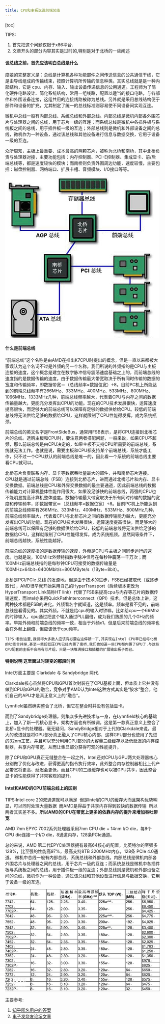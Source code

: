 ```yaml
---
title: CPU和主板说说前端总线
---
```


[toc]

TIPS:
1. 首先把这个问题仅限于x86平台.
2. 文章开头的部分内容其实是过时的,特别是对于北桥的一些阐述

#### 谈总线之前，首先应该明白总线是什么

度娘的完整定义是：总线是计算机各种功能部件之间传送信息的公共通信干线，它是由导线组成的传输线束，按照计算机所传输的信息种类。其实总线就是是一种内部结构，它是 cpu、内存、输入、输出设备传递信息的公用通道。工程师为了简化硬件电路设计、简化系统结构，常用一组线路，配置以适当的接口电路，与各部件和外围设备连接，这组共用的连接线路被称为总线。另外就是采用总线结构便于部件和设备的扩充，尤其制定了统一的总线标准则容易使不同设备间实现互连。

微机中总线一般有内部总线、系统总线和外部总线。内部总线是微机内部各外围芯片与处理器之间的总线，用于芯片一级的互连；而系统总线是微机中各插件板与系统板之间的总线，用于插件板一级的互连；外部总线则是微机和外部设备之间的总线，微机作为一种设备，通过该总线和其他设备进行信息与数据交换，它用于设备一级的互连。

众所周知，主板上最重要、成本最高的两颗芯片，被称为北桥和南桥，其中北桥负责与处理器对接，主要功能包括：内存控制器、PCI-E控制器、集成显卡、前/后端总线等，都是速度较快的模块；而南桥则负责外围周边功能，速度较慢，主要包括：磁盘控制器、网络端口、扩展卡槽、音频模块、I/O接口等等。

![传统南北桥设计](https://raw.githubusercontent.com/OliverRen/olili_blog_img/master/CPU和主板说说前端总线/20201015/1602740435874.png)

#### 什么是前端总线

“前端总线”这个名称是由AMD在推出K7CPU时提出的概念，但是一直以来都被大家误认为这个名词不过是外频的另一个名称。我们所说的外频指的是CPU与主板连接的速度，这个概念是建立在数字脉冲信号震荡速度基础之上的，而前端总线的速度指的是数据传输的速度，由于数据传输最大带宽取决于所有同时传输的数据的宽度和传输频率，即数据带宽＝（总线频率×数据位宽）÷8。目前PC机上所能达到的前端总线频率有266MHz、333MHz、400MHz、533MHz、800MHz、1066MHz、1333MHz几种，前端总线频率越大，代表着CPU与内存之间的数据传输量越大，更能充分发挥出CPU的功能。现在的CPU技术发展很快，运算速度提高很快，而足够大的前端总线可以保障有足够的数据供给给CPU。较低的前端总线将无法供给足够的数据给CPU，这样就限制了CPU性能得发挥，成为系统瓶颈。

前端总线的英文名字是FrontSideBus，通常用FSB表示，是将CPU连接到北桥芯片的总线。选购主板和CPU时，要注意两者搭配问题，一般来说，如果CPU不超频，那么前端总线是由CPU决定的，如果主板不支持CPU所需要的前端总线，系统就无法工作。也就是说，需要主板和CPU都支持某个前端总线，系统才能工作，只不过一个CPU默认的前端总线是唯一的，因此看一个系统的前端总线主要看CPU就可以。

北桥芯片负责联系内存、显卡等数据吞吐量最大的部件，并和南桥芯片连接。CPU就是通过前端总线（FSB）连接到北桥芯片，进而通过北桥芯片和内存、显卡交换数据。前端总线是CPU和外界交换数据的最主要通道，因此前端总线的数据传输能力对计算机整体性能作用很大，如果没足够快的前端总线，再强的CPU也不能明显提高计算机整体速度。数据传输最大带宽取决于所有同时传输的数据的宽度和传输频率，即数据带宽＝（总线频率×数据位宽）÷8。目前PC机上所能达到的前端总线频率有266MHz、333MHz、400MHz、533MHz、800MHz几种，前端总线频率越大，代表着CPU与北桥芯片之间的数据传输能力越大，更能充分发挥出CPU的功能。现在的CPU技术发展很快，运算速度提高很快，而足够大的前端总线可以保障有足够的数据供给给CPU，较低的前端总线将无法供给足够的数据给CPU，这样就限制了CPU性能得发挥，成为系统瓶颈。显然同等条件下，前端总线越快，系统性能越好。

前端总线的速度指的是数据传输的速度，外频是CPU与主板之间同步运行的速度。也就是说，100MHz外频特指数字脉冲信号在每秒钟震荡一千万次；而100MHz前端总线指的是每秒钟CPU可接受的数据传输量是100MHz×64bit=6400Mbit/s=800MByte/s（1Byte=8bit）。

北桥是PCI/PCIe 总线 的发源地。但是由于技术的进步，FSB已经被取代（或逐步取代），AMD很早就开始采用自己的HyperTransport（后续版本更改为HyperTransport Link简称HT link）代替了FSB来提高cpu与内存等芯片的数据传输速度，而intel亦采用QuickPathInterconnect（QPI）技术。但是总体上讲，这两种技术都是FSB的进化。外频看名字就知道，这是频率。频率是看不见的，前端总线是看得见的。其实外频，不就是给cpu的输入时钟嘛。比如给cpu一个66Mhz的时钟输入，cpu通过把这个输入通过PLL翻倍，成为我们熟悉的几个GHz的频率。早期外频和前端总线的频率一致，相当于外频x1，但是后来前端总线的频率也会在外频上翻倍，但应该低于cpu频率。

`TIPS:看到这里,我觉得大多数人应该有必要在这停顿一下,其实现在Intel CPU早已经将北桥的功能合并掉,甚至一些超低压CPU已经内置了南桥,我们也知道一些CPU都内置了GPU了.与这些CPU配套的主板不会再有芯片组，只是一块堆满接口和插槽的扩展输出板子而已。`

#### 特别说明 这里面过时转变的那段时间

Intel方面主要是 Clarkdale 与 Sandybridge 两代.

Clarkdale核心虽然将CPU和GPU首次封装在了CPU基板上面，但本质上它并没有做到CPU和GPU的融合，竞争对手AMD认为Intel这种方式其实是“胶水”整合，他们自己的APU才是真正意义上的“融合”。

Lynnfield虽然确实整合了北桥，但它在整合时并没有包括显卡。

而到了Sandybridge处理器，则集众多先进技术与一身，在Lynnfield核心的基础上，加入了新一代核心显卡，架构方面也有所微调。这是第一款真正意义上整合了北桥+显卡的处理器。毫无疑问，SandyBridge相对于上代的Clarkdale来说，最大的改进就是将GPU部分真正融入了CPU核心内部，这样GPU部分也使用了先进的32nm工艺，并且可以充分利用CPU部分的大容量三级缓存以及低延迟的内存控制器，共享内存带宽，从而让集显部分获得可观的性能提升。

除了CPU和GPU真正无缝整合在一起之外，Intel还对CPU与GPU两大处理器核心分别做了优化与改进，获得更高的指令执行效率，此外整合内存控制器相比上代产品带宽将更高、延迟会更低，而且CPU的三级缓存也可以被GPU共享，因此整合显卡的性能获得了非常客观的提升。

#### Intel和AMD的CPU前端总线上的区别

TIPS:Intel core 2的双通道就可以满足  但是Intel的CPU的缓存大而且架构优势明显，可以同时处理大量数据  而AMD是得益于共享内存得到较快的数据传输  所以两者其实差不多。**所以AMD的CPU在带宽上更多的依靠内存的提升来增加吞吐带宽**

AMD 7nm EPYC 7002系列处理器采用7nm CPU die + 14nm I/O die，每8个CPU die连接一个I/O die，8通道内存，128条PCIe通道。

总的来说，AMD 第二代EPYC处理器拥有最高64核心的配置，比英特尔的至强多128%，比至强的性能高97%，最高支持8TB 3200MHz内存，128条 PCIe 4.0通道。
微机中总线一般有内部总线、系统总线和外部总线。内部总线是微机内部各外围芯片与处理器之间的总线，用于芯片一级的互连；而系统总线是微机中各插件板与系统板之间的总线，用于插件板一级的互连；外部总线则是微机和外部设备之间的总线，微机作为一种设备，通过该总线和其他设备进行信息与数据交换，它用于设备一级的互连。

![AMD EPYC 7002系列](https://raw.githubusercontent.com/OliverRen/olili_blog_img/master/CPU和主板说说前端总线/20201015/1602740869393.png)



主要参考:</br>
1. [知乎匿名用户的答案](https://www.zhihu.com/question/20584517/answer/15567015)
2. [电子发烧友论坛文章](http://www.elecfans.com/d/878818.html)